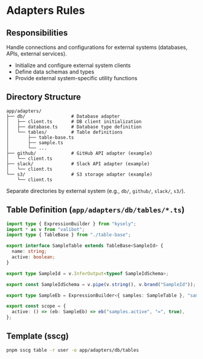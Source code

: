# Adapters Rules

## Responsibilities

Handle connections and configurations for external systems (databases, APIs, external services).

- Initialize and configure external system clients
- Define data schemas and types
- Provide external system-specific utility functions

## Directory Structure

```
app/adapters/
├── db/                 # Database adapter
│   ├── client.ts       # DB client initialization
│   ├── database.ts     # Database type definition
│   └── tables/         # Table definitions
│       ├── table-base.ts
│       ├── sample.ts
│       └── ...
├── github/             # GitHub API adapter (example)
│   └── client.ts
├── slack/              # Slack API adapter (example)
│   └── client.ts
└── s3/                 # S3 storage adapter (example)
    └── client.ts
```

Separate directories by external system (e.g., `db/`, `github/`, `slack/`, `s3/`).

## Table Definition (`app/adapters/db/tables/*.ts`)

```typescript
import type { ExpressionBuilder } from "kysely";
import * as v from "valibot";
import type { TableBase } from "./table-base";

export interface SampleTable extends TableBase<SampleId> {
  name: string;
  active: boolean;
}

export type SampleId = v.InferOutput<typeof SampleIdSchema>;

export const SampleIdSchema = v.pipe(v.string(), v.brand("SampleId"));

export type SampleEb = ExpressionBuilder<{ samples: SampleTable }, "samples">;

export const scope = {
  active: () => (eb: SampleEb) => eb("samples.active", "=", true),
};
```

## Template (sscg)

```bash
pnpm sscg table -r user -o app/adapters/db/tables
```

